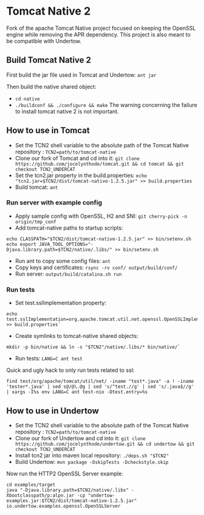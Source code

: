 

# Tomcat Native 2

Fork of the apache Tomcat Native project focused on keeping the OpenSSL engine while removing the APR dependency.
This project is also meant to be compatible with Undertow.

## Build Tomcat Native 2
First build the jar file used in Tomcat and Undertow:
`ant jar`

Then build the native shared object:
* `cd native`
* `./buildconf && ./configure && make` The warning concerning the failure to install tomcat native 2 is not important.

## How to use in Tomcat
* Set the TCN2 shell variable to the absolute path of the Tomcat Native repository : `TCN2=path/to/tomcat-native`
* Clone our fork of Tomcat and cd into it: `git clone https://github.com/jocelynthode/tomcat.git && cd tomcat && git checkout TCN2_UNDERCAT`
* Set the tcn2.jar property in the build.properties: `echo  "tcn2.jar=$TCN2/dist/tomcat-native-1.2.5.jar" >> build.properties`
* Build tomcat: `ant`

### Run server with example config
* Apply sample config with OpenSSL, H2 and SNI: `git cherry-pick -n origin/tmp_conf`
* Add tomcat-native paths to startup scripts:
```
echo CLASSPATH="$TCN2/dist/tomcat-native-1.2.5.jar" >> bin/setenv.sh
echo export JAVA_TOOL_OPTIONS="-Djava.library.path=$TCN2/native/.libs/" >> bin/setenv.sh
```

* Run ant to copy some config files: `ant`
* Copy keys and certificates: `rsync -rv conf/ output/build/conf/`
* Run server: `output/build/catalina.sh run`

### Run tests
* Set test.sslImplementation property: 
```
echo test.sslImplementation=org.apache.tomcat.util.net.openssl.OpenSSLImplementation >> build.properties`
```
* Create symlinks to tomcat-native shared objects: 
```
mkdir -p bin/native && ln -s "$TCN2"/native/.libs/* bin/native/`
```
* Run tests: `LANG=C ant test`

Quick and ugly hack to only run tests related to ssl:
```
find test/org/apache/tomcat/util/net/ -iname "test*.java" -a ! -iname 'tester*.java' | sed s@/@\.@g | sed 's/^test.//g' | sed 's/.java$//g' | xargs -I%s env LANG=C ant test-nio -Dtest.entry=%s
```

## How to use in Undertow
* Set the TCN2 shell variable to the absolute path of the Tomcat Native repository : `TCN2=path/to/tomcat-native`
* Clone our fork of Undertow and cd into it: `git clone https://github.com/jocelynthode/undertow.git && cd undertow && git checkout TCN2_UNDERCAT`
* Install tcn2 jar into maven local repository: `./deps.sh "$TCN2"`
* Build Undertow: `mvn package -DskipTests -Dcheckstyle.skip`

Now run the HTTP2 OpenSSL Server example:
```
cd examples/target
java "-Djava.library.path=$TCN2/native/.libs" -Xbootclasspath/p:alpn.jar -cp "undertow-examples.jar:$TCN2/dist/tomcat-native-1.2.5.jar" io.undertow.examples.openssl.OpenSSLServer
```

